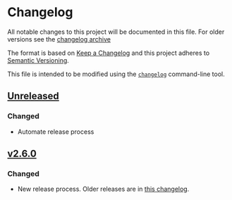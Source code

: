 # Changelog

All notable changes to this project will be documented in this file. For older versions see the [changelog archive](./CHANGELOG.old.md)

The format is based on [Keep a Changelog](https://keepachangelog.com/en/1.0.0/)
and this project adheres to [Semantic Versioning](https://semver.org/spec/v2.0.0.html).

This file is intended to be modified using the [`changelog`](github.com/cucumber/changelog) command-line tool.

## [Unreleased]
### Changed
- Automate release process

[Unreleased]: https://github.com/cucumber/cucumber-rails/compare/v2.6.0...main

## [v2.6.0](./CHANGELOG.old.md)

### Changed
- New release process. Older releases are in [this changelog](./CHANGELOG.old.md).
